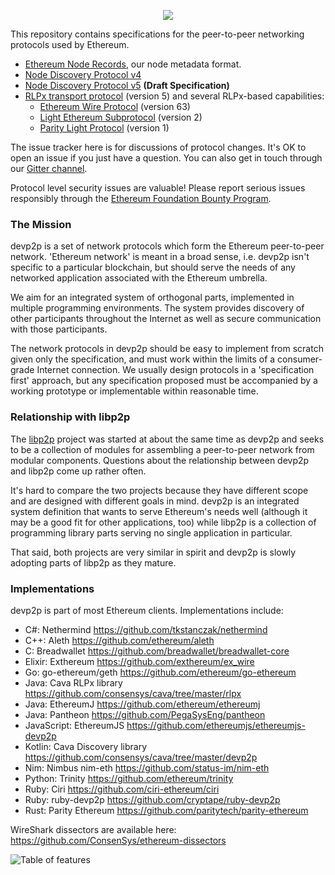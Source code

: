 <p align="center"><img src="etherdog.png"></p>

This repository contains specifications for the peer-to-peer networking protocols used by
Ethereum.

- [Ethereum Node Records], our node metadata format.
- [Node Discovery Protocol v4]
- [Node Discovery Protocol v5] **(Draft Specification)**
- [RLPx transport protocol] (version 5) and several RLPx-based capabilities:
  - [Ethereum Wire Protocol] (version 63)
  - [Light Ethereum Subprotocol] (version 2)
  - [Parity Light Protocol] (version 1)

The issue tracker here is for discussions of protocol changes. It's OK to open an issue if
you just have a question. You can also get in touch through our [Gitter channel].

Protocol level security issues are valuable! Please report serious issues responsibly
through the [Ethereum Foundation Bounty Program].

### The Mission

devp2p is a set of network protocols which form the Ethereum peer-to-peer network.
'Ethereum network' is meant in a broad sense, i.e. devp2p isn't specific to a particular
blockchain, but should serve the needs of any networked application associated with the
Ethereum umbrella.

We aim for an integrated system of orthogonal parts, implemented in multiple programming
environments. The system provides discovery of other participants throughout the Internet
as well as secure communication with those participants.

The network protocols in devp2p should be easy to implement from scratch given only the
specification, and must work within the limits of a consumer-grade Internet connection. We
usually design protocols in a 'specification first' approach, but any specification
proposed must be accompanied by a working prototype or implementable within reasonable
time.

### Relationship with libp2p

The [libp2p] project was started at about the same time as devp2p and seeks to be a
collection of modules for assembling a peer-to-peer network from modular components.
Questions about the relationship between devp2p and libp2p come up rather often.

It's hard to compare the two projects because they have different scope and are designed
with different goals in mind. devp2p is an integrated system definition that wants to
serve Ethereum's needs well (although it may be a good fit for other applications, too)
while libp2p is a collection of programming library parts serving no single application in
particular.

That said, both projects are very similar in spirit and devp2p is slowly adopting parts of
libp2p as they mature.

### Implementations

devp2p is part of most Ethereum clients. Implementations include:

- C#: Nethermind <https://github.com/tkstanczak/nethermind>
- C++: Aleth <https://github.com/ethereum/aleth>
- C: Breadwallet <https://github.com/breadwallet/breadwallet-core>
- Elixir: Exthereum <https://github.com/exthereum/ex_wire>
- Go: go-ethereum/geth <https://github.com/ethereum/go-ethereum>
- Java: Cava RLPx library <https://github.com/consensys/cava/tree/master/rlpx>
- Java: EthereumJ <https://github.com/ethereum/ethereumj>
- Java: Pantheon <https://github.com/PegaSysEng/pantheon>
- JavaScript: EthereumJS <https://github.com/ethereumjs/ethereumjs-devp2p>
- Kotlin: Cava Discovery library <https://github.com/consensys/cava/tree/master/devp2p>
- Nim: Nimbus nim-eth <https://github.com/status-im/nim-eth>
- Python: Trinity <https://github.com/ethereum/trinity>
- Ruby: Ciri <https://github.com/ciri-ethereum/ciri>
- Ruby: ruby-devp2p <https://github.com/cryptape/ruby-devp2p>
- Rust: Parity Ethereum <https://github.com/paritytech/parity-ethereum>

WireShark dissectors are available here: <https://github.com/ConsenSys/ethereum-dissectors>

![Table of features](capts/generated-features.svg)

[Ethereum Foundation Bounty Program]: https://bounty.ethereum.org
[Ethereum Wire Protocol]: ./caps/eth.md
[Gitter channel]: https://gitter.im/ethereum/devp2p
[Light Ethereum Subprotocol]: ./caps/les.md
[Ethereum Node Records]: ./enr.md
[Node Discovery Protocol v4]: ./discv4.md
[Node Discovery Protocol v5]: ./discv5/discv5.md
[Parity Light Protocol]: ./caps/pip.md
[RLPx transport protocol]: ./rlpx.md
[libp2p]: https://libp2p.io
